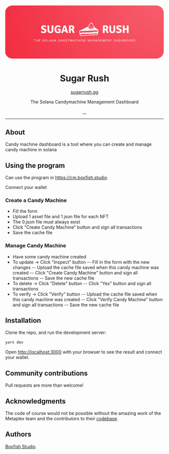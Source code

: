<h1 align="center">
  <br>
  <a href="http://boxfish.studio"><img src="doc/img/suggar-rush-gh-splash-thin-min.png" title="Sugar Rush. By Boxfish Studio"></a>
</h1>

<h1 align="center">Sugar Rush</h1>

<p align="center">
<a href="https://sugarrush.gg/">sugarrush.gg</a>
</p>

<p align="center">The Solana Candymachine Management Dashboard</p>


<p align="center">
  <a aria-label="build status" href="https://github.com/boxfish-studio/sugar-rush/actions/workflows/deploy_prod.yaml">
    <img alt="" src="https://github.com/boxfish-studio/sugar-rush/actions/workflows/deploy_prod.yaml/badge.svg">
  </a>
  <a aria-label="contributors graph" href="https://github.com/boxfish-studio/sugar-rush/graphs/contributors">
    <img alt="" src="https://img.shields.io/github/contributors/boxfish-studio/sugar-rush.svg">
  </a>
  <a aria-label="last commit" href="https://github.com/boxfish-studio/sugar-rush/commits/main">
    <img alt="" src="https://img.shields.io/github/last-commit/boxfish-studio/sugar-rush.svg">
  </a>
  <a aria-label="license" href="https://github.com/boxfish-studio/sugar-rush/blob/main/LICENSE">
    <img src="https://img.shields.io/github/license/boxfish-studio/sugar-rush.svg" alt="">
  </a>
</p>


---

## About

Candy machine dashboard is a tool where you can create and manage candy machine in solana

## Using the program

Can use the program in https://cm.boxfish.studio

Connect your wallet

### Create a Candy Machine

- Fill the form
- Upload 1 asset file and 1 json file for each NFT
- The 0.json file must always exist
- Click "Create Candy Machine" button and sign all transactions
- Save the cache file

### Manage Candy Machine

- Have some candy machine created
- To update -> Click "Inspect" button
-- Fill in the form with the new changes
-- Upload the cache file saved when this candy machine was created 
-- Click "Create Candy Machine" button and sign all transactions
-- Save the new cache file
- To delete -> Click "Delete" button
-- Click "Yes" button and sign all transactions
- To verify -> Click "Verify" button
-- Upload the cache file saved when this candy machine was created 
-- Click "Verify Candy Machine" button and sign all transactions
-- Save the new cache file
## Installation

Clone the repo, and run the development server:

```bash
yarn dev 
```

Open [http://localhost:3000](http://localhost:3000) with your browser to see the result and connect your wallet.

## Community contributions
Pull requests are more than welcome!

## Acknowledgments
The code of course would not be possible without the amazing work of the Metaplex team and the contributors to their [codebase](https://github.com/metaplex-foundation/metaplex/).

## Authors

[Boxfish Studio].


[Boxfish Studio]: http://boxfish.studio

